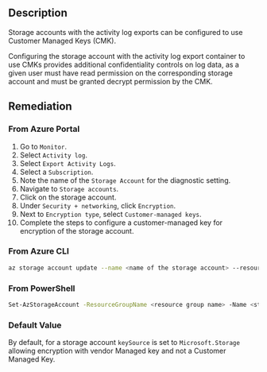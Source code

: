 ## Description

Storage accounts with the activity log exports can be configured to use Customer Managed Keys (CMK).

Configuring the storage account with the activity log export container to use CMKs provides additional confidentiality controls on log data, as a given user must have read permission on the corresponding storage account and must be granted decrypt permission by the CMK.

## Remediation

### From Azure Portal

1. Go to `Monitor`.
2. Select `Activity log`.
3. Select `Export Activity Logs`.
4. Select a `Subscription`.
5. Note the name of the `Storage Account` for the diagnostic setting.
6. Navigate to `Storage accounts`.
7. Click on the storage account.
8. Under `Security + networking`, click `Encryption`.
9. Next to `Encryption type`, select `Customer-managed keys`.
10. Complete the steps to configure a customer-managed key for encryption of the storage account.

### From Azure CLI

```bash
az storage account update --name <name of the storage account> --resource-group <resource group for a storage account> --encryption-key-source=Microsoft.Keyvault --encryption-key-vault <Key Vault URI> --encryption-key-name <KeyName> --encryption-key-version <Key Version>
```

### From PowerShell

```bash
Set-AzStorageAccount -ResourceGroupName <resource group name> -Name <storage account name> -KeyvaultEncryption -KeyVaultUri <key vault URI> -KeyName <key name>
```

### Default Value

By default, for a storage account `keySource` is set to `Microsoft.Storage` allowing encryption with vendor Managed key and not a Customer Managed Key.
